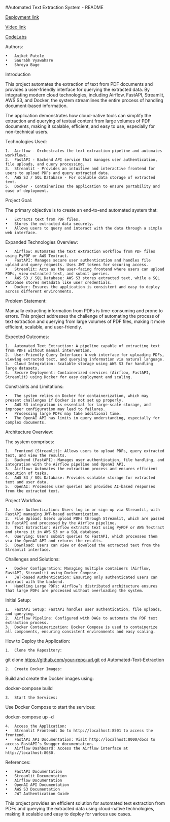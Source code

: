 #Automated Text Extraction System - README

[Deployment link](https://18.188.86.27:8080)

[Video link](https://drive.google.com/drive/folders/1VozeLR1GTBusVJXih_fo1F7lMnY-L-HG?usp=drive_link)

[CodeLabs](https://codelabs-preview.appspot.com/?file_id=1-5QP7m-QK3vR2Jtv8-lNfvdp06IYvoHcKmNlVWzhRqU#0)

Authors:

	•	Aniket Patole
	•	Saurabh Vyawahare
	•	Shreya Bage

Introduction

This project automates the extraction of text from PDF documents and provides a user-friendly interface for querying the extracted data. By integrating modern cloud technologies, including Airflow, FastAPI, Streamlit, AWS S3, and Docker, the system streamlines the entire process of handling document-based information.

The application demonstrates how cloud-native tools can simplify the extraction and querying of textual content from large volumes of PDF documents, making it scalable, efficient, and easy to use, especially for non-technical users.

Technologies Used:

	1.	Airflow - Orchestrates the text extraction pipeline and automates workflows.
	2.	FastAPI - Backend API service that manages user authentication, file uploads, and query processing.
	3.	Streamlit - Provides an intuitive and interactive frontend for users to upload PDFs and query extracted data.
	4.	AWS S3 / SQL Database - For scalable data storage of extracted text.
	5.	Docker - Containerizes the application to ensure portability and ease of deployment.

Project Goal:

The primary objective is to create an end-to-end automated system that:

	•	Extracts text from PDF files.
	•	Stores the extracted data securely.
	•	Allows users to query and interact with the data through a simple web interface.

Expanded Technologies Overview:

	•	Airflow: Automates the text extraction workflow from PDF files using PyPDF or AWS Textract.
	•	FastAPI: Manages secure user authentication and handles file upload and query requests. Uses JWT tokens for securing access.
	•	Streamlit: Acts as the user-facing frontend where users can upload PDFs, view extracted text, and submit queries.
	•	AWS S3 / SQL Database: AWS S3 stores extracted text, while a SQL database stores metadata like user credentials.
	•	Docker: Ensures the application is consistent and easy to deploy across different environments.

Problem Statement:

Manually extracting information from PDFs is time-consuming and prone to errors. This project addresses the challenge of automating the process of text extraction and querying from large volumes of PDF files, making it more efficient, scalable, and user-friendly.

Expected Outcomes:

	1.	Automated Text Extraction: A pipeline capable of extracting text from PDFs without manual intervention.
	2.	User-Friendly Query Interface: A web interface for uploading PDFs, viewing extracted text, and querying information via natural language.
	3.	Cloud Integration: Scalable storage using AWS S3 for handling large datasets.
	4.	Secure Deployment: Containerized services (Airflow, FastAPI, Streamlit) using Docker for easy deployment and scaling.

Constraints and Limitations:

	•	The system relies on Docker for containerization, which may present challenges if Docker is not set up properly.
	•	AWS S3 integration is essential for large-scale storage, and improper configuration may lead to failures.
	•	Processing large PDFs may take additional time.
	•	The OpenAI API has limits in query understanding, especially for complex documents.

Architecture Overview:

The system comprises:

	1.	Frontend (Streamlit): Allows users to upload PDFs, query extracted text, and view the results.
	2.	Backend (FastAPI): Manages user authentication, file handling, and integration with the Airflow pipeline and OpenAI API.
	3.	Airflow: Automates the extraction process and ensures efficient execution of tasks.
	4.	AWS S3 / SQL Database: Provides scalable storage for extracted text and user data.
	5.	OpenAI: Processes user queries and provides AI-based responses from the extracted text.

Project Workflow:

	1.	User Authentication: Users log in or sign up via Streamlit, with FastAPI managing JWT-based authentication.
	2.	File Upload: Users upload PDFs through Streamlit, which are passed to FastAPI and processed by the Airflow pipeline.
	3.	Text Extraction: Airflow extracts text using PyPDF or AWS Textract and stores it in AWS S3 or a SQL database.
	4.	Querying: Users submit queries to FastAPI, which processes them via the OpenAI API and returns the results.
	5.	Download: Users can view or download the extracted text from the Streamlit interface.

Challenges and Solutions:

	•	Docker Configuration: Managing multiple containers (Airflow, FastAPI, Streamlit) using Docker Compose.
	•	JWT-based Authentication: Ensuring only authenticated users can interact with the backend.
	•	Handling Large PDFs: Airflow’s distributed architecture ensures that large PDFs are processed without overloading the system.

Initial Setup:

	1.	FastAPI Setup: FastAPI handles user authentication, file uploads, and querying.
	2.	Airflow Pipeline: Configured with DAGs to automate the PDF text extraction process.
	3.	Docker Containerization: Docker Compose is used to containerize all components, ensuring consistent environments and easy scaling.

How to Deploy the Application:

	1.	Clone the Repository:

git clone https://github.com/your-repo-url.git
cd Automated-Text-Extraction


	2.	Create Docker Images:
Build and create the Docker images using:

docker-compose build


	3.	Start the Services:
Use Docker Compose to start the services:

docker-compose up -d


	4.	Access the Application:
	•	Streamlit Frontend: Go to http://localhost:8501 to access the frontend.
	•	FastAPI API Documentation: Visit http://localhost:8000/docs to access FastAPI’s Swagger documentation.
	•	Airflow Dashboard: Access the Airflow interface at http://localhost:8080.

References:

	•	FastAPI Documentation
	•	Streamlit Documentation
	•	Airflow Documentation
	•	OpenAI API Documentation
	•	AWS S3 Documentation
	•	JWT Authentication Guide

This project provides an efficient solution for automated text extraction from PDFs and querying the extracted data using cloud-native technologies, making it scalable and easy to deploy for various use cases.
